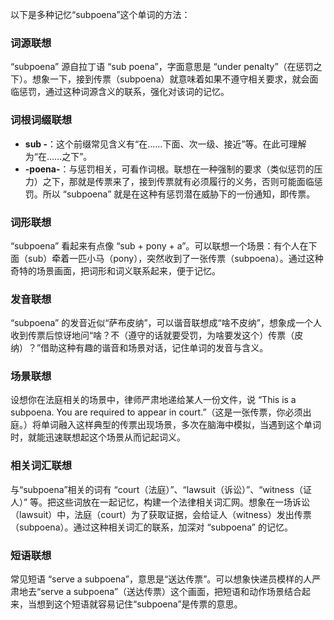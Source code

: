 以下是多种记忆“subpoena”这个单词的方法：

### 词源联想
“subpoena” 源自拉丁语 “sub poena”，字面意思是 “under penalty”（在惩罚之下）。想象一下，接到传票（subpoena）就意味着如果不遵守相关要求，就会面临惩罚，通过这种词源含义的联系，强化对该词的记忆。 

### 词根词缀联想
- **sub -**：这个前缀常见含义有“在……下面、次一级、接近”等。在此可理解为“在……之下”。
- **-poena-**：与惩罚相关，可看作词根。联想在一种强制的要求（类似惩罚的压力）之下，那就是传票来了，接到传票就有必须履行的义务，否则可能面临惩罚。所以 “subpoena” 就是在这种有惩罚潜在威胁下的一份通知，即传票。

### 词形联想
“subpoena” 看起来有点像 “sub + pony + a”。可以联想一个场景：有个人在下面（sub）牵着一匹小马（pony），突然收到了一张传票（subpoena）。通过这种奇特的场景画面，把词形和词义联系起来，便于记忆。

### 发音联想
“subpoena” 的发音近似“萨布皮纳”，可以谐音联想成“啥不皮纳”，想象成一个人收到传票后惊讶地问“啥？不（遵守的话就要受罚，为啥要发这个）传票（皮纳）？”借助这种有趣的谐音和场景对话，记住单词的发音与含义。

### 场景联想
设想你在法庭相关的场景中，律师严肃地递给某人一份文件，说 “This is a subpoena. You are required to appear in court.”（这是一张传票，你必须出庭。）将单词融入这样典型的传票出现场景，多次在脑海中模拟，当遇到这个单词时，就能迅速联想起这个场景从而记起词义。 

### 相关词汇联想
与“subpoena”相关的词有 “court（法庭）”、“lawsuit（诉讼）”、“witness（证人）” 等。把这些词放在一起记忆，构建一个法律相关词汇网。想象在一场诉讼（lawsuit）中，法庭（court）为了获取证据，会给证人（witness）发出传票（subpoena）。通过这种相关词汇的联系，加深对 “subpoena” 的记忆。

### 短语联想
常见短语 “serve a subpoena”，意思是“送达传票”。可以想象快递员模样的人严肃地去“serve a subpoena”（送达传票）这个画面，把短语和动作场景结合起来，当想到这个短语就容易记住“subpoena”是传票的意思。 